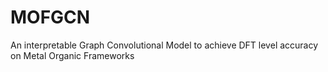 # MOFGCN
An interpretable Graph Convolutional Model to achieve DFT level accuracy on Metal Organic Frameworks
